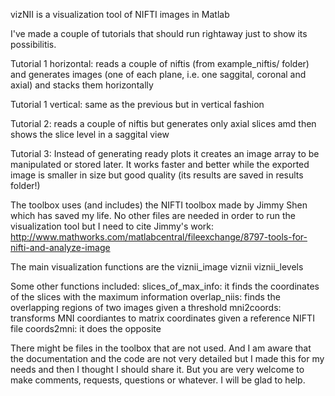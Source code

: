 vizNII is a visualization tool of NIFTI images in Matlab

I've made a couple of tutorials that should run rightaway just to show its possibilitis.

Tutorial 1 horizontal:  reads a couple of niftis (from example_niftis/ folder) and  generates images (one of each plane, i.e. one saggital, coronal and axial) and stacks them horizontally

Tutorial 1 vertical:  same as the previous but in vertical fashion

Tutorial 2:  reads a couple of niftis but generates only axial slices amd then shows the slice level in a saggital view

Tutorial 3: Instead of generating ready plots it creates an image array to be manipulated or stored later. It works faster and better while the exported image is smaller in size but good quality (its results are saved in results folder!)

The toolbox uses (and includes) the NIFTI toolbox made by Jimmy Shen which has saved my life. 
No other files are needed in order to run the visualization tool but I need to cite Jimmy's work:
http://www.mathworks.com/matlabcentral/fileexchange/8797-tools-for-nifti-and-analyze-image

The main visualization functions are the 
viznii_image
viznii
viznii_levels


Some other functions included:
slices_of_max_info: it finds the coordinates of the slices with the maximum information
overlap_niis: finds the overlapping regions of two images given a threshold
mni2coords: transforms MNI coordiantes to matrix coordinates given a reference NIFTI file
coords2mni: it does the opposite

There might be files in the toolbox that are not used. And I am aware that the documentation and the code are not very detailed but I made this for my needs and then I thought I should share it. But you are very welcome to make comments, requests, questions or whatever. I will be glad to help.

